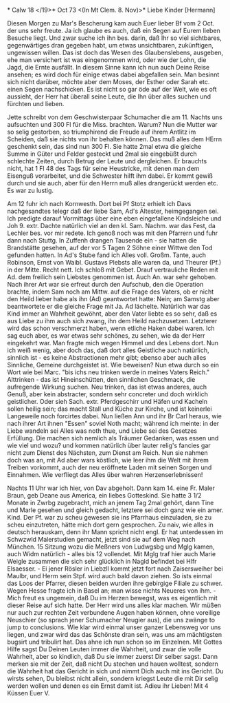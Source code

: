 <ad No. VIII.>* Calw 18 </19>* Oct 73
 <(In Mt Clem. 8. Nov)>*
Liebe Kinder [Hermann]

Diesen Morgen zu Mar's Bescherung kam auch Euer lieber Bf vom 2 Oct. der uns sehr freute. Ja ich glaube es auch, daß ein Segen auf Eurem lieben Besuche liegt. Und zwar suche ich ihn bes. darin, daß Ihr so viel sichtbares, gegenwärtiges dran gegeben habt, um etwas unsichtbaren, zukünftigen, ungewissen willen. Das ist doch das Wesen des Glaubenslebens, ausgeben, ehe man versichert ist was eingenommen wird, oder wie der Lohn, die Jagd, die Ernte ausfällt. In diesem Sinne kann ich nun auch Deine Reise ansehen; es wird doch für einige etwas dabei abgefallen sein. Man besinnt sich nicht darüber, möchte aber dem Moses, der Esther oder Sarah etc. einen Segen nachschicken. Es ist nicht so gar öde auf der Welt, wie es oft aussieht, der Herr hat überall seine Leute, die Ihn über alles suchen und fürchten und lieben.

Jette schreibt von dem Geschwisterpaar Schumacher die am 11. Nachts uns aufsuchten und 300 Fl für die Miss. brachten. Warum? Nun die Mutter war so selig gestorben, so triumphirend die Freude auf ihrem Antlitz im Scheiden, daß sie nichts von ihr behalten können. Das muß alles dem HErrn geschenkt sein, das sind nun 300 Fl. Sie hatte 2mal etwa die gleiche Summe in Güter und Felder gesteckt und 2mal sie eingebüßt durch schlechte Zeiten, durch Betrug der Leute und dergleichen. Er brauchts nicht, hat 1 Fl 48 des Tags für seine Heustricke, mit denen man dem Eisenguß vorarbeitet, und die Schwester hilft ihm dabei. Er kommt gewiß durch und sie auch, aber für den Herrn muß alles drangerückt werden etc. Es war zu lustig.

Am 12 fuhr ich nach Kornwesth. Dort bei Pf Stotz erhielt ich Davs nachgesandtes telegr daß der liebe Sam, Ad's Ältester, heimgegangen sei. Ich predigte darauf Vormittags über eine eben eingefallene Kindsleiche und Joh 9. extr. Dachte natürlich viel an den kl. Sam. Nachm. war das Fest, da Lechler bes. vor mir redete. Ich genoß noch was mit den Pfarrern und fuhr dann nach Stuttg. In Zuffenh drangen Tausende ein - sie hatten die Brandstätte gesehen, auf der vor 5 Tagen 2 Söhne einer Wittwe den Tod gefunden hatten. In Ad's Stube fand ich Alles voll. Großm. Tante, auch Robinson, Ernst von Waibl. Gustavs Plebsts alle waren da, und Theurer (Pf.) in der Mitte. Recht nett. Ich schloß mit Gebet. Drauf vertrauliche Reden mit Ad. dem freilich sein Liebstes genommen ist. Auch An. war sehr gehoben. Nach ihrer Art war sie erfreut durch den Aufschub, den die Operation brachte, indem Sam noch am Mittw. auf die Frage des Vaters, ob er nicht den Heild lieber habe als ihn (Ad) geantwortet hatte: Nein; am Samstg aber beantwortete er die gleiche Frage mit Ja. Ad lächelte. Natürlich war das Kind immer an Wahrheit gewöhnt, aber den Vater liebte es so sehr, daß es aus Liebe zu ihm auch sich zwang, ihn dem Heild nachzusetzen. Letzterer wird das schon verschmerzt haben, wenn etliche Haken dabei waren. Ich sag euch aber, es war etwas sehr schönes, zu sehen, wie da der Herr eingekehrt war. Man fragte mich wegen Himmel und des Lebens dort. Nun ich weiß wenig, aber doch das, daß dort alles Geistliche auch natürlich, sinnlich ist - es keine Abstractionen mehr gibt; ebenso aber auch alles Sinnliche, Gemeine durchgeistet ist. Wie beweisen? Nun etwa durch so ein Wort wie bei Marc. "bis ichs neu trinken werde in meines Vaters Reich." Alttrinken - das ist Hineinschütten, den sinnlichen Geschmack, die aufregende Wirkung suchen. Neu trinken, das ist etwas anderes, auch Genuß, aber kein abstracter, sondern sehr concreter und doch wirklich geistlicher. Oder sieh Sach. extr. Pferdgeschirr und Häfen und Kacheln sollen heilig sein; das macht Stall und Küche zur Kirche, und ist keinerlei Langeweile noch forcirtes dabei. Nun ließen Ann und ihr Br Carl heraus, wie nach ihrer Art ihnen "Essen" soviel Noth macht; während ich meinte: in der Liebe wandeln sei Alles was noth thue, und Liebe sei des Gesetzes Erfüllung. Die machen sich nemlich als Träumer Gedanken, was essen und wie viel und wozu? und kommen natürlich über lauter relig's fancies gar nicht zum Dienst des Nächsten, zum Dienst am Reich. Nun sie nahmen doch was an, mit Ad aber wars köstlich, wie leer ihm die Welt mit ihrem Treiben vorkommt, auch der neu eröffnete Laden mit seinen Sorgen und Einnahmen. Wie verfliegt das Alles über wahren Herzenserlebnissen!

Nachts 11 Uhr war ich hier, von Dav abgeholt. Dann kam 14. eine Fr. Maler Braun, geb Deane aus America, ein liebes Gotteskind. Sie hatte 3 1/2 Monate in Zwrbg zugebracht, mich an jenem Tag 2mal gehört, dann Tine und Marle gesehen und gleich gedacht, letztere sei doch ganz wie ein amer. Kind. Der Pf. war zu scheu gewesen sie ins Pfarrhaus einzuladen, sie zu scheu einzutreten, hätte mich dort gern gesprochen. Zu naiv, wie alles in deutsch herauskam, denn ihr Mann spricht nicht engl. Er hat unterdessen im Schwzwld Malerstudien gemacht, jetzt sind sie auf dem Weg nach München. 
15 Sitzung wozu die Meßners von Ludwgsbg und Mglg kamen, auch Widm natürlich - alles bis 12 vollendet. Mit Mglg traf hier auch Marie Weigle zusammen die sich sehr glücklich in Nagld befindet bei Hlfr Elsaesser. - Ei jener Rösler in Liebzll kommt jetzt fort nach Zaisersweiher bei Maulbr, und Herm sein Stpf. wird auch bald davon ziehen. So ists einmal das Loos der Pfarrer, diesen beiden wurden ihre gebirgige Filiale zu schwer. 
Wegen Hesse fragte ich in Basel an; man wisse nichts Neueres von ihm. - Mich freut es ungemein, daß Du im Herzen bewegst, was es eigentlich mit dieser Reise auf sich hatte. Der Herr wird uns alles klar machen. Wir müßen nur auch zur rechten Zeit verbundene Augen haben können, ohne voreilige Neuschier (so sprach jener Schumacher Neugier aus), die uns zwänge to jump to conclusions. Wie klar wird einmal unser ganzer Lebensweg vor uns liegen, und zwar wird das das Schönste dran sein, was uns am mächtigsten bugsirt und tribulirt hat. Das ahne ich nun schon so im Einzelnen. Mit Gottes Hilfe sagst Du Deinen Leuten immer die Wahrheit, und zwar die volle Wahrheit, aber so kindlich, daß Du sie immer zuerst Dir selber sagst. Dann merken sie mit der Zeit, daß nicht Du stechen und hauen wolltest, sondern die Wahrheit hat das Gericht in sich und nimmt Dich auch mit ins Gericht. Du wirsts sehen, Du bleibst nicht allein, sondern kriegst Leute die mit Dir selig werden wollen und denen es ein Ernst damit ist. Adieu ihr Lieben! 
 Mit 4 Küssen
 Euer V.
